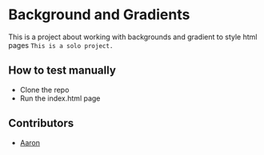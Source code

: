 # Background and Gradients
This is a project about working with backgrounds and gradient to style html pages
``This is a solo project.``

## How to test manually
- Clone the repo
- Run the index.html page

## Contributors
  - [Aaron](https://github.com/aaronsekisambu)
